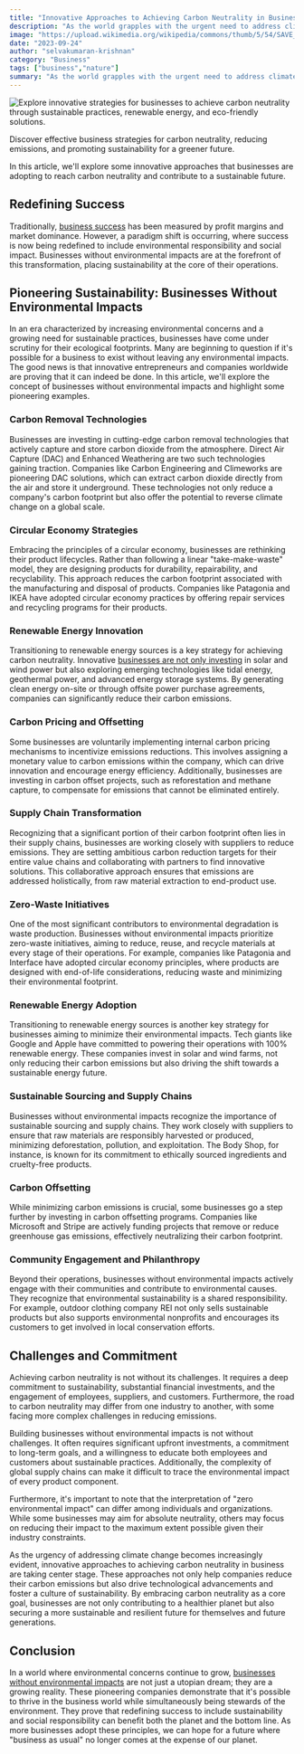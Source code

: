 ```yaml
---
title: "Innovative Approaches to Achieving Carbon Neutrality in Business"
description: "As the world grapples with the urgent need to address climate change, businesses are increasingly being called upon to take bold and inno"
image: "https://upload.wikimedia.org/wikipedia/commons/thumb/5/54/SAVE_WATEER_SAVE_LIFE.jpg/1024px-SAVE_WATEER_SAVE_LIFE.jpg"
date: "2023-09-24"
author: "selvakumaran-krishnan"
category: "Business"
tags: ["business","nature"]
summary: "As the world grapples with the urgent need to address climate change, businesses are increasingly being called upon to take bold and innovative steps toward carbon neutrality. Achieving carbon neutrality, where a business balances the amount of carbon dioxide it emits with an equivalent amount removed from the atmosphere, has become a critical goal for companies looking to reduce their environmental impact."
---
```


![Explore innovative strategies for businesses to achieve carbon neutrality through sustainable practices, renewable energy, and eco-friendly solutions.](https://upload.wikimedia.org/wikipedia/commons/thumb/5/54/SAVE_WATEER_SAVE_LIFE.jpg/1024px-SAVE_WATEER_SAVE_LIFE.jpg "Innovative Approaches to Achieving Carbon Neutrality in Business")[](https://commons.wikimedia.org/wiki/File:SAVE_WATEER_SAVE_LIFE.jpg)

Discover effective business strategies for carbon neutrality, reducing emissions, and promoting sustainability for a greener future.

In this article, we'll explore some innovative approaches that businesses are adopting to reach carbon neutrality and contribute to a sustainable future.

Redefining Success
------------------

Traditionally, [business success](https://www.wikimint.com/30-online-business-ideas) has been measured by profit margins and market dominance. However, a paradigm shift is occurring, where success is now being redefined to include environmental responsibility and social impact. Businesses without environmental impacts are at the forefront of this transformation, placing sustainability at the core of their operations.

Pioneering Sustainability: Businesses Without Environmental Impacts
-------------------------------------------------------------------

In an era characterized by increasing environmental concerns and a growing need for sustainable practices, businesses have come under scrutiny for their ecological footprints. Many are beginning to question if it's possible for a business to exist without leaving any environmental impacts. The good news is that innovative entrepreneurs and companies worldwide are proving that it can indeed be done. In this article, we'll explore the concept of businesses without environmental impacts and highlight some pioneering examples.

### Carbon Removal Technologies

Businesses are investing in cutting-edge carbon removal technologies that actively capture and store carbon dioxide from the atmosphere. Direct Air Capture (DAC) and Enhanced Weathering are two such technologies gaining traction. Companies like Carbon Engineering and Climeworks are pioneering DAC solutions, which can extract carbon dioxide directly from the air and store it underground. These technologies not only reduce a company's carbon footprint but also offer the potential to reverse climate change on a global scale.

### Circular Economy Strategies

Embracing the principles of a circular economy, businesses are rethinking their product lifecycles. Rather than following a linear "take-make-waste" model, they are designing products for durability, repairability, and recyclability. This approach reduces the carbon footprint associated with the manufacturing and disposal of products. Companies like Patagonia and IKEA have adopted circular economy practices by offering repair services and recycling programs for their products.

### Renewable Energy Innovation

Transitioning to renewable energy sources is a key strategy for achieving carbon neutrality. Innovative [businesses are not only investing](https://www.wikimint.com/reduce-business-expenses) in solar and wind power but also exploring emerging technologies like tidal energy, geothermal power, and advanced energy storage systems. By generating clean energy on-site or through offsite power purchase agreements, companies can significantly reduce their carbon emissions.

### Carbon Pricing and Offsetting

Some businesses are voluntarily implementing internal carbon pricing mechanisms to incentivize emissions reductions. This involves assigning a monetary value to carbon emissions within the company, which can drive innovation and encourage energy efficiency. Additionally, businesses are investing in carbon offset projects, such as reforestation and methane capture, to compensate for emissions that cannot be eliminated entirely.

### Supply Chain Transformation

Recognizing that a significant portion of their carbon footprint often lies in their supply chains, businesses are working closely with suppliers to reduce emissions. They are setting ambitious carbon reduction targets for their entire value chains and collaborating with partners to find innovative solutions. This collaborative approach ensures that emissions are addressed holistically, from raw material extraction to end-product use.

### Zero-Waste Initiatives

One of the most significant contributors to environmental degradation is waste production. Businesses without environmental impacts prioritize zero-waste initiatives, aiming to reduce, reuse, and recycle materials at every stage of their operations. For example, companies like Patagonia and Interface have adopted circular economy principles, where products are designed with end-of-life considerations, reducing waste and minimizing their environmental footprint.

### Renewable Energy Adoption

Transitioning to renewable energy sources is another key strategy for businesses aiming to minimize their environmental impacts. Tech giants like Google and Apple have committed to powering their operations with 100% renewable energy. These companies invest in solar and wind farms, not only reducing their carbon emissions but also driving the shift towards a sustainable energy future.

### Sustainable Sourcing and Supply Chains

Businesses without environmental impacts recognize the importance of sustainable sourcing and supply chains. They work closely with suppliers to ensure that raw materials are responsibly harvested or produced, minimizing deforestation, pollution, and exploitation. The Body Shop, for instance, is known for its commitment to ethically sourced ingredients and cruelty-free products.

### Carbon Offsetting

While minimizing carbon emissions is crucial, some businesses go a step further by investing in carbon offsetting programs. Companies like Microsoft and Stripe are actively funding projects that remove or reduce greenhouse gas emissions, effectively neutralizing their carbon footprint.

### Community Engagement and Philanthropy

Beyond their operations, businesses without environmental impacts actively engage with their communities and contribute to environmental causes. They recognize that environmental sustainability is a shared responsibility. For example, outdoor clothing company REI not only sells sustainable products but also supports environmental nonprofits and encourages its customers to get involved in local conservation efforts.

Challenges and Commitment
-------------------------

Achieving carbon neutrality is not without its challenges. It requires a deep commitment to sustainability, substantial financial investments, and the engagement of employees, suppliers, and customers. Furthermore, the road to carbon neutrality may differ from one industry to another, with some facing more complex challenges in reducing emissions.

Building businesses without environmental impacts is not without challenges. It often requires significant upfront investments, a commitment to long-term goals, and a willingness to educate both employees and customers about sustainable practices. Additionally, the complexity of global supply chains can make it difficult to trace the environmental impact of every product component.

Furthermore, it's important to note that the interpretation of "zero environmental impact" can differ among individuals and organizations. While some businesses may aim for absolute neutrality, others may focus on reducing their impact to the maximum extent possible given their industry constraints.

As the urgency of addressing climate change becomes increasingly evident, innovative approaches to achieving carbon neutrality in business are taking center stage. These approaches not only help companies reduce their carbon emissions but also drive technological advancements and foster a culture of sustainability. By embracing carbon neutrality as a core goal, businesses are not only contributing to a healthier planet but also securing a more sustainable and resilient future for themselves and future generations.

Conclusion
----------

In a world where environmental concerns continue to grow, [businesses without environmental impacts](https://information-hub-46012754.hubspotpagebuilder.com/blog/business-ideas-for-generating-passive-income-in-2024) are not just a utopian dream; they are a growing reality. These pioneering companies demonstrate that it's possible to thrive in the business world while simultaneously being stewards of the environment. They prove that redefining success to include sustainability and social responsibility can benefit both the planet and the bottom line. As more businesses adopt these principles, we can hope for a future where "business as usual" no longer comes at the expense of our planet.